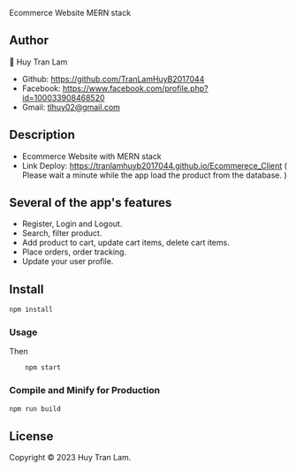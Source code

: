 Ecommerce Website MERN stack

## Author
👤 Huy Tran Lam
- Github: https://github.com/TranLamHuyB2017044
- Facebook: https://www.facebook.com/profile.php?id=100033908468520
- Gmail: tlhuy02@gmail.com
## Description
- Ecommerce Website with MERN stack
- Link Deploy: https://tranlamhuyb2017044.github.io/Ecommerece_Client ( Please wait a minute while the app load the product from the database. )
## Several of the app's features
- Register, Login and Logout.
- Search, filter product.
- Add product to cart, update cart items, delete cart items.
- Place orders, order tracking.
- Update your user profile.
## Install

```sh
npm install
```
### Usage

Then 
```sh
    npm start
```
### Compile and Minify for Production

```sh
npm run build
```

## License
Copyright ©️ 2023 Huy Tran Lam.

